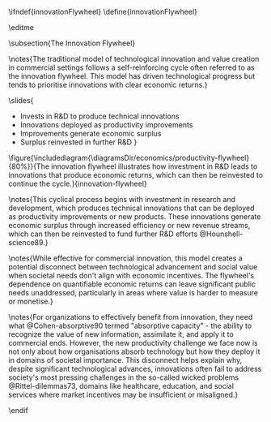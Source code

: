 \ifndef{innovationFlywheel}
\define{innovationFlywheel}

\editme

\subsection{The Innovation Flywheel}

\notes{The traditional model of technological innovation and value creation in commercial settings follows a self-reinforcing cycle often referred to as the innovation flywheel. This model has driven technological progress but tends to prioritise innovations with clear economic returns.}

\slides{
* Invests in R&D to produce technical innovations
* Innovations deployed as productivity improvements
* Improvements generate economic surplus
* Surplus reinvested in further R&D
}

\figure{\includediagram{\diagramsDir/economics/productivity-flywheel}{80%}}{The innovation flywheel illustrates how investment in R&D leads to innovations that produce economic returns, which can then be reinvested to continue the cycle.}{innovation-flywheel}

\notes{This cyclical process begins with investment in research and development, which produces technical innovations that can be deployed as productivity improvements or new products. These innovations generate economic surplus through increased efficiency or new revenue streams, which can then be reinvested to fund further R&D efforts @Hounshell-science89.}

\notes{While effective for commercial innovation, this model creates a potential disconnect between technological advancement and social value when societal needs don't align with economic incentives. The flywheel's dependence on quantifiable economic returns can leave significant public needs unaddressed, particularly in areas where value is harder to measure or monetise.}

\notes{For organizations to effectively benefit from innovation, they need what @Cohen-absorptive90 termed "absorptive capacity" - the ability to recognize the value of new information, assimilate it, and apply it to commercial ends. However, the new productivity challenge we face now is not only about how organisations absorb technology but how they deploy it in domains of societal importance. This disconnect helps explain why, despite significant technological advances, innovations often fail to address society's most pressing challenges in the so-called wicked problems @Rittel-dilemmas73, domains like healthcare, education, and social services where market incentives may be insufficient or misaligned.}

\endif 